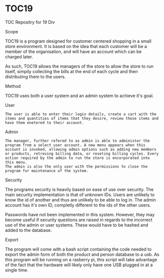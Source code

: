 TOC19
=====

TOC Repositry for 19 Div

Scope

TOC19 is a program designed for customer centered shopping in a small store environment. It is based on the idea that each customer will be a member of the organisation, and will have an account which can be charged later. 

As such, TOC19 allows the managers of the store to allow the store to run itself, simpily collecting the bills at the end of each cycle and then distributing them to the users. 

Method

TOC19 uses both a user system and an admin system to achieve it's goal. 

User

	The user is able to enter their login details, create a cart with the items and quantities of items that they desire, review those items and have them enetered to their account. 
	
Admin

	The manager, further refered to as admin is able to administer the program from a select user account. A new menu appears when this account is invoked, allowing admin options such as adding new members or products, retreving billing data, or reseting billing cycles. Every action required by the admin to run the store is encorporated into this menu. 
	The admin is also the only user with the permissions to close the program for maintenance of the system. 
	
	
Security

The programs security is heavily based on ease of use over security. The main security implementation is that of unknown IDs. Users are unlikely to know the id of another and thus are unlikely to be able to log in. 
The admin account has it's own ID, completly different to the ids of the other users. 

Passwords have not been implemented in this system. However, they may become useful if security questions are raised in regards to the incorrect use of the admin or user systems. These would have to be hashed and added to the database. 

Export

The program will come with a bash script containing the code needed to export the admin form of both the product and person database to a usb. As this program will be running on a rasberry pi, this script will take advantage of the fact that the hardware will likely only have one USB plugged in at a single time. 
